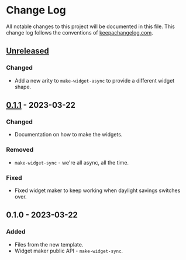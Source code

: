 # Change Log
All notable changes to this project will be documented in this file. This change log follows the conventions of [keepachangelog.com](http://keepachangelog.com/).

## [Unreleased]
### Changed
- Add a new arity to `make-widget-async` to provide a different widget shape.

## [0.1.1] - 2023-03-22
### Changed
- Documentation on how to make the widgets.

### Removed
- `make-widget-sync` - we're all async, all the time.

### Fixed
- Fixed widget maker to keep working when daylight savings switches over.

## 0.1.0 - 2023-03-22
### Added
- Files from the new template.
- Widget maker public API - `make-widget-sync`.

[Unreleased]: https://sourcehost.site/your-name/helcb/compare/0.1.1...HEAD
[0.1.1]: https://sourcehost.site/your-name/helcb/compare/0.1.0...0.1.1
